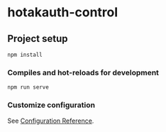 # hotakauth-control

## Project setup
```
npm install
```

### Compiles and hot-reloads for development
```
npm run serve
```


### Customize configuration
See [Configuration Reference](https://demos.creative-tim.com/vue-now-ui-dashboard-pro/?_ga=2.230332117.895581284.1646666995-526975983.1646666995#/widgets).